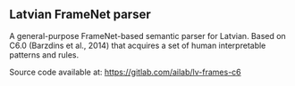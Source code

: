 ## Latvian FrameNet parser

A general-purpose FrameNet-based semantic parser for Latvian.
Based on C6.0 (Barzdins et al., 2014) that acquires a set of human interpretable patterns and rules.

Source code available at: https://gitlab.com/ailab/lv-frames-c6

